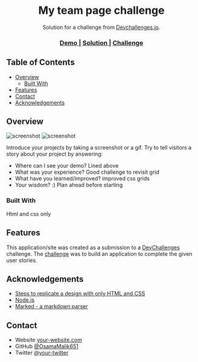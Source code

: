 <!-- Please update value in the {}  -->

<h1 align="center">My team page challenge</h1>

<div align="center">
   Solution for a challenge from  <a href="http://devchallenges.io" target="_blank">Devchallenges.io</a>.
</div>

<div align="center">
  <h3>
    <a href="https://osamamalik651.github.io/my-team-page/">
      Demo
    </a>
    <span> | </span>
    <a href="https://github.com/OsamaMalik651/my-team-page">
      Solution
    </a>
    <span> | </span>
    <a href="https://devchallenges.io/challenges/hhmesazsqgKXrTkYkt0U">
      Challenge
    </a>
  </h3>
</div>

<!-- TABLE OF CONTENTS -->

## Table of Contents

- [Overview](#overview)
  - [Built With](#built-with)
- [Features](#features)
- [Contact](#contact)
- [Acknowledgements](#acknowledgements)

<!-- OVERVIEW -->

## Overview

![screenshot](https://user-images.githubusercontent.com/69915198/186074124-0ddc949c-ff75-46bc-8ca4-ccb0971c4076.png)
![screenshot](https://user-images.githubusercontent.com/69915198/186074186-732103c9-5db6-4494-bd92-c5a85df0a7df.png)



Introduce your projects by taking a screenshot or a gif. Try to tell visitors a story about your project by answering:

- Where can I see your demo? Lined above
- What was your experience?  Good challenge to revisit grid
- What have you learned/improved? improved css grids
- Your wisdom? :) Plan ahead before starting

### Built With

<!-- This section should list any major frameworks that you built your project using. Here are a few examples.-->

Html and css only
## Features

<!-- List the features of your application or follow the template. Don't share the figma file here :) -->

This application/site was created as a submission to a [DevChallenges](https://devchallenges.io/challenges) challenge. The [challenge](https://devchallenges.io/challenges/hhmesazsqgKXrTkYkt0U) was to build an application to complete the given user stories.


## Acknowledgements

<!-- This section should list any articles or add-ons/plugins that helps you to complete the project. This is optional but it will help you in the future. For exmpale -->

- [Steps to replicate a design with only HTML and CSS](https://devchallenges-blogs.web.app/how-to-replicate-design/)
- [Node.js](https://nodejs.org/)
- [Marked - a markdown parser](https://github.com/chjj/marked)

## Contact

- Website [your-website.com](https://{your-web-site-link})
- GitHub [@OsamaMalik651](https://github.com/OsamaMalik651)
- Twitter [@your-twitter](https://{twitter.com/your-username})
